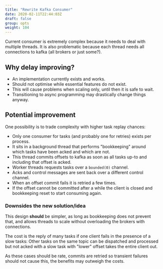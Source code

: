 ```yaml
---
title: "Rewrite Kafka Consumer"
date: 2020-02-11T22:44:03Z
draft: false
group: opts
weight: 104
---
```


Current consumer is extremely complex because it needs to deal with multiple threads.
It is also problematic because each thread needs all connections to kafka (all brokers or just some?).

## Why delay improving?

* An implementation currently exists and works.
* Should not optimise while essential features do not exist.
* This will cause problems when scaling only, until then it is safe to wait.
* Transitioning to async programming may drastically change things anyway.

## Potential improvement

One possibility is to trade complexity with higher task replay chances:

* Only one consumer for tasks (and probably one for retries) exists per process.
* It sits in a background thread that performs "bookkeeping" around which tasks have been acked and which are not.
* This thread commits offsets to kafka as soon as all tasks up-to and including that offset is acked.
* Worker threads requests tasks over a `bounded(0)` channel.
* Acks and control messages are sent back over a different control channel.
* When an offset commit fails it is retried a few times.
* If the offset cannot be committed after a while the client is closed and bookkeeping reset to start consuming again.

### Downsides the new solution/idea

This design **should** be simpler, as long as bookkeeping does not prevent that,
and allows threads to scale without overloading the brokers with connections.

The cost is the reply of many tasks if one client fails in the presence of a slow tasks:
Other tasks on the same topic can be dispatched and processed but not acked with a slow task
with "lower" offset takes the entire client out.

As these cases should be rate, commits are retried so transient failures should not cause this,
the benefits may outweigh the costs.
